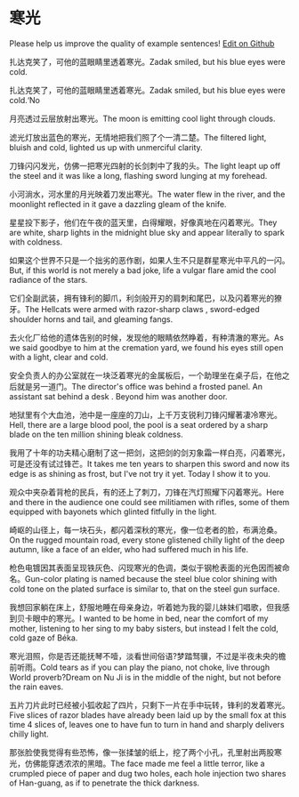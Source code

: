 # 寒光

Please help us improve the quality of example sentences! [Edit on Github](https://github.com/jiyushe/jiyu-example-sentence-source/blob/main/chinese/hanguang.md)

<p><span class="chinese">扎达克笑了，可他的蓝眼睛里透着寒光。</span><span class="english">Zadak smiled, but his blue eyes were cold.</span></p>

<p><span class="chinese">扎达克笑了，可他的蓝眼睛里透着寒光。</span><span class="english">Zadak smiled, but his blue eyes were cold.‘No</span></p>

<p><span class="chinese">月亮透过云层放射出寒光。</span><span class="english">The moon is emitting cool light through clouds.</span></p>

<p><span class="chinese">滤光灯放出蓝色的寒光，无情地把我们照了个一清二楚。</span><span class="english">The filtered light, bluish and cold, lighted us up with unmerciful clarity.</span></p>

<p><span class="chinese">刀锋闪闪发光，仿佛一把寒光四射的长剑刺中了我的头。</span><span class="english">The light leapt up off the steel and it was like a long, flashing sword lunging at my forehead.</span></p>

<p><span class="chinese">小河淌水，河水里的月光映着刀发出寒光。</span><span class="english">The water flew in the river, and the moonlight reflected in it gave a dazzling gleam of the knife.</span></p>

<p><span class="chinese">星星投下影子，他们在午夜的蓝天里，白得耀眼，好像真地在闪着寒光。</span><span class="english">They are white, sharp lights in the midnight blue sky and appear literally to spark with coldness.</span></p>

<p><span class="chinese">如果这个世界不只是一个拙劣的恶作剧，如果人生不只是群星寒光中平凡的一闪。</span><span class="english">But, if this world is not merely a bad joke, life a vulgar flare amid the cool radiance of the stars.</span></p>

<p><span class="chinese">它们全副武装，拥有锋利的脚爪，利剑般开刃的肩刺和尾巴，以及闪着寒光的獠牙。</span><span class="english">The Hellcats were armed with razor-sharp claws , sword-edged shoulder horns and tail, and gleaming fangs.</span></p>

<p><span class="chinese">去火化厂给他的遗体告别的时候，发现他的眼睛依然睁着，有种清澈的寒光。</span><span class="english">As we said goodbye to him at the cremation yard, we found his eyes still open with a light, clear and cold.</span></p>

<p><span class="chinese">安全负责人的办公室就在一块泛着寒光的金属板后，一个助理坐在桌子后，在他之后就是另一道门。</span><span class="english">The director's office was behind a frosted panel. An assistant sat behind a desk . Beyond him was another door.</span></p>

<p><span class="chinese">地狱里有个大血池，池中是一座座的刀山，上千万支锐利刀锋闪耀著凄冷寒光。</span><span class="english">Hell, there are a large blood pool, the pool is a seat ordered by a sharp blade on the ten million shining bleak coldness.</span></p>

<p><span class="chinese">我用了十年的功夫精心磨制了这一把剑，这把剑的剑刃象霜一样白亮，闪着寒光，可是还没有试过锋芒。</span><span class="english">It takes me ten years to sharpen this sword and now its edge is as shining as frost, but I've not try it yet. Today I show it to you.</span></p>

<p><span class="chinese">观众中夹杂着背枪的民兵，有的还上了刺刀，刀锋在汽灯照耀下闪着寒光。</span><span class="english">Here and there in the audience one could see militiamen with rifles, some of them equipped with bayonets which glinted fitfully in the light.</span></p>

<p><span class="chinese">崎岖的山径上，每一块石头，都闪着深秋的寒光，像一位老者的脸，布满沧桑。</span><span class="english">On the rugged mountain road, every stone glistened chilly light of the deep autumn, like a face of an elder, who had suffered much in his life.</span></p>

<p><span class="chinese">枪色电镀因其表面呈现铁灰色、闪现寒光的色调，类似于钢枪表面的光色因而被命名。</span><span class="english">Gun-color plating is named because the steel blue color shining with cold tone on the plated surface is similar to, that on the steel gun surface.</span></p>

<p><span class="chinese">我想回家躺在床上，舒服地睡在母亲身边，听着她为我的婴儿妹妹们唱歌，但我感到贝卡眼中的寒光。</span><span class="english">I wanted to be home in bed, near the comfort of my mother, listening to her sing to my baby sisters, but instead I felt the cold, cold gaze of Béka.</span></p>

<p><span class="chinese">寒光泪照，你是否还能抚琴不噎，淡看世间俗语?梦踏驽骥，不过是半夜未央的檐前听雨。</span><span class="english">Cold tears as if you can play the piano, not choke, live through World proverb?Dream on Nu Ji is in the middle of the night, but not before the rain eaves.</span></p>

<p><span class="chinese">五片刀片此时已经被小狐收起了四片，只剩下一片在手中玩转，锋利的发着寒光。</span><span class="english">Five slices of razor blades have already been laid up by the small fox at this time 4 slices of, leaves one to have fun to turn in hand and sharply delivers chilly light.</span></p>

<p><span class="chinese">那张脸使我觉得有些恐怖，像一张揉皱的纸上，挖了两个小孔，孔里射出两股寒光，仿佛能穿透浓浓的黑暗。</span><span class="english">The face made me feel a little terror, like a crumpled piece of paper and dug two holes, each hole injection two shares of Han-guang, as if to penetrate the thick darkness.</span></p>

